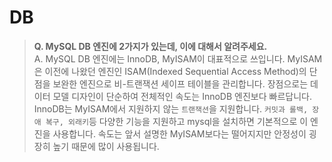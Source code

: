 # DB
> **Q. MySQL DB 엔진에 2가지가 있는데, 이에 대해서 알려주세요.**   
> A. MySQL DB 엔진에는 InnoDB, MyISAM이 대표적으로 쓰입니다. MyISAM은 이전에 나왔던 엔진인 ISAM(Indexed Sequential Access Method)의 단점을 보완한 엔진으로 비-트랜잭션 세이프 테이블을 관리합니다. 장점으로는 데이터 모델 디자인이 단순하여 전체적인 속도는 InnoDB 엔진보다 빠르답니다. InnoDB는 MyISAM에서 지원하지 않는 `트랜잭션`을 지원합니다. `커밋과 롤백, 장애 복구, 외래키`등 다양한 기능을 지원하고 mysql을 설치하면 기본적으로 이 엔진을 사용합니다. 속도는 앞서 설명한 MyISAM보다는 떨어지지만 안정성이 굉장히 높기 때문에 많이 사용됩니다.